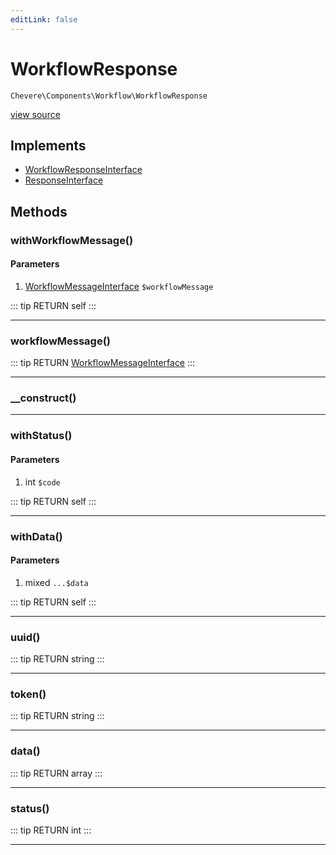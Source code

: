 ```yaml
---
editLink: false
---
```


# WorkflowResponse

`Chevere\Components\Workflow\WorkflowResponse`

[view source](https://github.com/chevere/chevere/blob/master/src/Chevere/Components/Workflow/WorkflowResponse.php)

## Implements

- [WorkflowResponseInterface](../../Interfaces/Workflow/WorkflowResponseInterface.md)
- [ResponseInterface](../../Interfaces/Response/ResponseInterface.md)

## Methods

### withWorkflowMessage()

#### Parameters

1. [WorkflowMessageInterface](../../Interfaces/Workflow/WorkflowMessageInterface.md) `$workflowMessage`

::: tip RETURN
self
:::

---

### workflowMessage()

::: tip RETURN
[WorkflowMessageInterface](../../Interfaces/Workflow/WorkflowMessageInterface.md)
:::

---

### __construct()

---

### withStatus()

#### Parameters

1. int `$code`

::: tip RETURN
self
:::

---

### withData()

#### Parameters

1. mixed `...$data`

::: tip RETURN
self
:::

---

### uuid()

::: tip RETURN
string
:::

---

### token()

::: tip RETURN
string
:::

---

### data()

::: tip RETURN
array
:::

---

### status()

::: tip RETURN
int
:::

---
